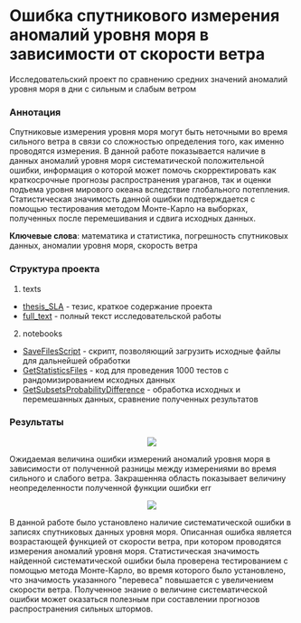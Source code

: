 # Ошибка спутникового измерения аномалий уровня моря в зависимости от скорости ветра
Исследовательский проект по сравнению средних значений аномалий уровня моря в дни с сильным и слабым ветром

### Аннотация
Спутниковые измерения уровня моря могут быть неточными во время сильного ветра в связи со сложностью определения того, 
как именно проводятся измерения. В данной работе показывается наличие в данных аномалий уровня моря систематической положительной ошибки, 
информация о которой может помочь скорректировать как краткосрочные прогнозы распространения ураганов, так и оценки 
подъема уровня мирового океана вследствие глобального потепления. Статистическая значимость данной ошибки подтверждается 
с помощью тестирования методом Монте-Карло на выборках, полученных после перемешивания и сдвига исходных данных.

**Ключевые слова**: математика и статистика, погрешность спутниковых данных, аномалии уровня моря, скорость ветра

### Структура проекта
1. texts
- [thesis_SLA](https://github.com/ebsamorodova/SlaAndWindProject/blob/master/texts/thesis_SLA.pdf) - тезис, краткое содержание проекта
- [full_text](https://github.com/ebsamorodova/SlaAndWindProject/blob/master/texts/full_text.pdf) - полный текст исследовательской работы
2. notebooks
- [SaveFilesScript](https://github.com/ebsamorodova/SlaAndWindProject/blob/master/notebooks/SaveFilesScrypt.ipynb) - скрипт, позволяющий загрузить исходные файлы для дальнейшей обработки
- [GetStatisticsFiles](https://github.com/ebsamorodova/SlaAndWindProject/blob/master/notebooks/GetStatisticsFiles.ipynb) - код для проведения 1000 тестов с рандомизированием исходных данных
- [GetSubsetsProbabilityDifference](https://github.com/ebsamorodova/SlaAndWindProject/blob/master/notebooks/GetSubsetsProbabilityDifference.ipynb) - обработка исходных и перемешанных данных, сравнение полученных результатов

### Результаты
<p align="center">
  <img src="https://i.ibb.co/wpj8Vdp/error-estimate-10.png">
</p>
Ожидаемая величина ошибки измерений аномалий уровня моря в зависимости от полученной разницы между измерениями во время 
сильного и слабого ветра. Закрашенняа область показывает величину неопределенности полученной функции ошибки err
<p align="center">
  <img src="https://latex.codecogs.com/png.latex?%5Cinline%20%5CLARGE%20%5Cmathrm%7Berr%7D%20%5Cpm%20%5Cdelta%28S_%7B990%7D%29">
</p>
В данной работе было установлено наличие систематической ошибки в записях спутниковых данных уровня моря. 
Описанная ошибка является возрастающей функцией от скорости ветра, при котором проводятся измерения аномалий уровня моря.
Статистическая значимость найденной систематической ошибки была проверена тестированием с помощью метода Монте-Карло,
во время которого было установлено, что значимость указанного "перевеса" повышается 
с увеличением скорости ветра. Полученное знание о величине систематической ошибки может оказаться полезным 
при составлении прогнозов распространения сильных штормов.
